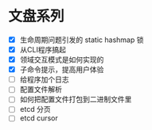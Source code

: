 # 文盘系列

- [x] 生命周期问题引发的 static hashmap 锁
- [x] 从CLI程序搞起
- [x] 领域交互模式是如何实现的
- [x] 子命令提示，提高用户体验
- [ ] 给程序加个日志
- [ ] 配置文件解析
- [ ] 如何把配置文件打包到二进制文件里
- [ ] etcd 分页
- [ ] etcd cursor